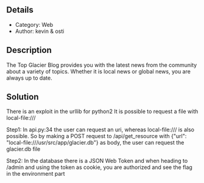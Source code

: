 ## Details

- Category: Web
- Author:   kevin & osti

## Description

The Top Glacier Blog provides you with the latest news from the community about a variety of topics. Whether it is local news or global news, you are always up to date.

## Solution

There is an exploit in the urllib for python2
It is possible to request a file with local-file:///

Step1:
In api.py:34 the user can request an uri, whereas local-file:/// is also possible.
So by making a POST request to /api/get_resource with {"url": "local-file:///usr/src/app/glacier.db"} as body, the user can request the glacier.db file

Step2:
In the database there is a JSON Web Token and when heading to /admin and using the token as cookie, you are authorized and see the flag in the environment part